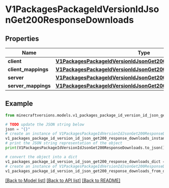 # V1PackagesPackageIdVersionIdJsonGet200ResponseDownloads


## Properties

Name | Type | Description | Notes
------------ | ------------- | ------------- | -------------
**client** | [**V1PackagesPackageIdVersionIdJsonGet200ResponseDownloadsClient**](V1PackagesPackageIdVersionIdJsonGet200ResponseDownloadsClient.md) |  | [optional] 
**client_mappings** | [**V1PackagesPackageIdVersionIdJsonGet200ResponseDownloadsClient**](V1PackagesPackageIdVersionIdJsonGet200ResponseDownloadsClient.md) |  | [optional] 
**server** | [**V1PackagesPackageIdVersionIdJsonGet200ResponseDownloadsClient**](V1PackagesPackageIdVersionIdJsonGet200ResponseDownloadsClient.md) |  | [optional] 
**server_mappings** | [**V1PackagesPackageIdVersionIdJsonGet200ResponseDownloadsClient**](V1PackagesPackageIdVersionIdJsonGet200ResponseDownloadsClient.md) |  | [optional] 

## Example

```python
from minecraftversions.models.v1_packages_package_id_version_id_json_get200_response_downloads import V1PackagesPackageIdVersionIdJsonGet200ResponseDownloads

# TODO update the JSON string below
json = "{}"
# create an instance of V1PackagesPackageIdVersionIdJsonGet200ResponseDownloads from a JSON string
v1_packages_package_id_version_id_json_get200_response_downloads_instance = V1PackagesPackageIdVersionIdJsonGet200ResponseDownloads.from_json(json)
# print the JSON string representation of the object
print(V1PackagesPackageIdVersionIdJsonGet200ResponseDownloads.to_json())

# convert the object into a dict
v1_packages_package_id_version_id_json_get200_response_downloads_dict = v1_packages_package_id_version_id_json_get200_response_downloads_instance.to_dict()
# create an instance of V1PackagesPackageIdVersionIdJsonGet200ResponseDownloads from a dict
v1_packages_package_id_version_id_json_get200_response_downloads_from_dict = V1PackagesPackageIdVersionIdJsonGet200ResponseDownloads.from_dict(v1_packages_package_id_version_id_json_get200_response_downloads_dict)
```
[[Back to Model list]](../README.md#documentation-for-models) [[Back to API list]](../README.md#documentation-for-api-endpoints) [[Back to README]](../README.md)


